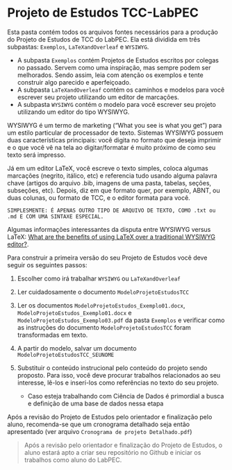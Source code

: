 # Projeto de Estudos TCC-LabPEC

Esta pasta contém todos os arquivos fontes necessários para a produção do Projeto de Estudos de TCC do LabPEC.
Ela está dividida em três subpastas: `Exemplos`, `LaTeXandOverleaf` e `WYSIWYG`.

- A subpasta `Exemplos` contém Projetos de Estudos escritos por colegas no passado. Servem como uma inspiração, mas sempre podem ser melhorados. Sendo assim, leia com atenção os exemplos e tente construir algo parecido e aperfeiçoado.
- A subpasta `LaTeXandOverleaf` contém os caminhos e modelos para você escrever seu projeto utilizando um editor de marcações.
- A subpasta `WYSIWYG` contém o modelo para você escrever seu projeto utilizando um editor do tipo WYSIWYG.

WYSIWYG é um termo de marketing (“What you see is what you get”) para um estilo particular de processador de texto. Sistemas WYSIWYG possuem duas características principais: você digita no formato que deseja imprimir e o que você vê na tela ao digitar/formatar é muito próximo de como seu texto será impresso.

Já em um editor LaTeX, você escreve o texto simples, coloca algumas marcações (negrito, itálico, etc) e referencia tudo usando alguma palavra chave (artigos do arquivo .bib, imagens de uma pasta, tabelas, seções, subseções, etc). Depois, diz em que formato quer, por exemplo, ABNT, ou duas colunas, ou formato de TCC, e o editor formata para você. 

`SIMPLESMENTE: É APENAS OUTRO TIPO DE ARQUIVO DE TEXTO, COMO .txt ou .md E COM UMA SINTAXE ESPECIAL.`

Algumas informações interessantes da disputa entre WYSIWYG versus LaTeX: [What are the benefits of using LaTeX over a traditional WYSIWYG editor?](https://www.quora.com/What-are-the-benefits-of-using-LaTeX-over-a-traditional-WYSIWYG-editor).



Para construir a primeira versão do seu Projeto de Estudos você deve seguir os seguintes passos:

1. Escolher como irá trabalhar `WYSIWYG` ou `LaTeXandOverleaf`

2. Ler cuidadosamente o documento `ModeloProjetoEstudosTCC`

3. Ler os documentos `ModeloProjetoEstudos_Exemplo01.docx`, `ModeloProjetoEstudos_Exemplo01.docx` e `ModeloProjetoEstudos_Exemplo03.pdf` da pasta `Exemplos` e verificar como as instruções do documento `ModeloProjetoEstudosTCC` foram transformadas em texto.

4. A partir do modelo, salvar um documento `ModeloProjetoEstudosTCC_SEUNOME`

5. Substituir o conteúdo instrucional pelo conteúdo do projeto sendo proposto. Para isso, você deve procurar trabalhos relacionados ao seu interesse, lê-los e inserí-los como referências no texto do seu projeto. 
   - Caso esteja trabalhando com Ciência de Dados é primordial a busca e definição de uma base de dados nessa etapa

Após a revisão do Projeto de Estudos pelo orientador e finalização pelo aluno, recomenda-se que um cronograma detalhado seja então apresentado (ver arquivo `Cronograma de projeto Detalhado.pdf`)

> Após a revisão pelo orientador e finalização do Projeto de Estudos, o aluno estará apto a criar seu repositório no Github e iniciar os trabalhos como aluno do LabPEC.



